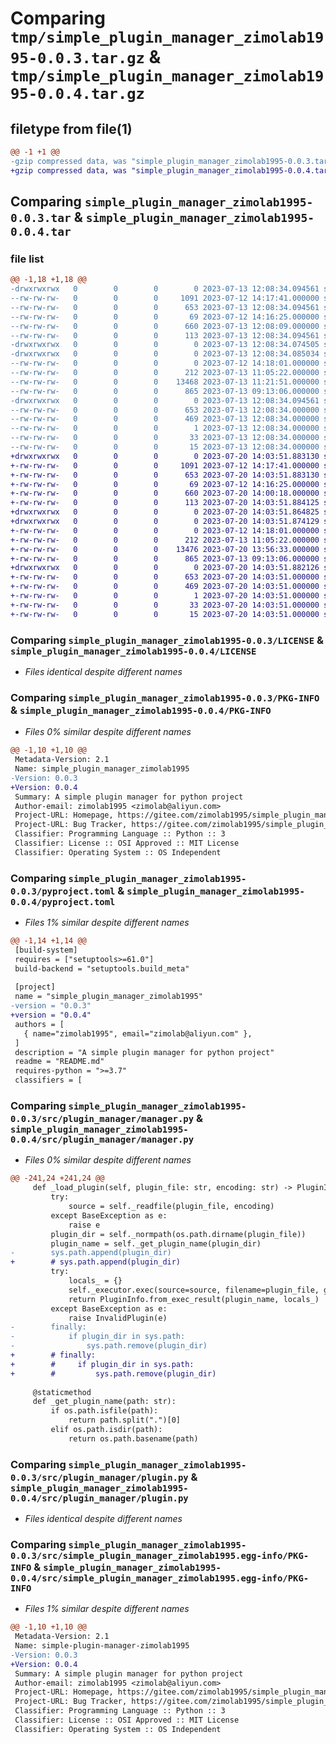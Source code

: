 # Comparing `tmp/simple_plugin_manager_zimolab1995-0.0.3.tar.gz` & `tmp/simple_plugin_manager_zimolab1995-0.0.4.tar.gz`

## filetype from file(1)

```diff
@@ -1 +1 @@
-gzip compressed data, was "simple_plugin_manager_zimolab1995-0.0.3.tar", last modified: Thu Jul 13 12:08:34 2023, max compression
+gzip compressed data, was "simple_plugin_manager_zimolab1995-0.0.4.tar", last modified: Thu Jul 20 14:03:51 2023, max compression
```

## Comparing `simple_plugin_manager_zimolab1995-0.0.3.tar` & `simple_plugin_manager_zimolab1995-0.0.4.tar`

### file list

```diff
@@ -1,18 +1,18 @@
-drwxrwxrwx   0        0        0        0 2023-07-13 12:08:34.094561 simple_plugin_manager_zimolab1995-0.0.3/
--rw-rw-rw-   0        0        0     1091 2023-07-12 14:17:41.000000 simple_plugin_manager_zimolab1995-0.0.3/LICENSE
--rw-rw-rw-   0        0        0      653 2023-07-13 12:08:34.094561 simple_plugin_manager_zimolab1995-0.0.3/PKG-INFO
--rw-rw-rw-   0        0        0       69 2023-07-12 14:16:25.000000 simple_plugin_manager_zimolab1995-0.0.3/README.md
--rw-rw-rw-   0        0        0      660 2023-07-13 12:08:09.000000 simple_plugin_manager_zimolab1995-0.0.3/pyproject.toml
--rw-rw-rw-   0        0        0      113 2023-07-13 12:08:34.094561 simple_plugin_manager_zimolab1995-0.0.3/setup.cfg
-drwxrwxrwx   0        0        0        0 2023-07-13 12:08:34.074505 simple_plugin_manager_zimolab1995-0.0.3/src/
-drwxrwxrwx   0        0        0        0 2023-07-13 12:08:34.085034 simple_plugin_manager_zimolab1995-0.0.3/src/plugin_manager/
--rw-rw-rw-   0        0        0        0 2023-07-12 14:18:01.000000 simple_plugin_manager_zimolab1995-0.0.3/src/plugin_manager/__init__.py
--rw-rw-rw-   0        0        0      212 2023-07-13 11:05:22.000000 simple_plugin_manager_zimolab1995-0.0.3/src/plugin_manager/exceptions.py
--rw-rw-rw-   0        0        0    13468 2023-07-13 11:21:51.000000 simple_plugin_manager_zimolab1995-0.0.3/src/plugin_manager/manager.py
--rw-rw-rw-   0        0        0      865 2023-07-13 09:13:06.000000 simple_plugin_manager_zimolab1995-0.0.3/src/plugin_manager/plugin.py
-drwxrwxrwx   0        0        0        0 2023-07-13 12:08:34.094561 simple_plugin_manager_zimolab1995-0.0.3/src/simple_plugin_manager_zimolab1995.egg-info/
--rw-rw-rw-   0        0        0      653 2023-07-13 12:08:34.000000 simple_plugin_manager_zimolab1995-0.0.3/src/simple_plugin_manager_zimolab1995.egg-info/PKG-INFO
--rw-rw-rw-   0        0        0      469 2023-07-13 12:08:34.000000 simple_plugin_manager_zimolab1995-0.0.3/src/simple_plugin_manager_zimolab1995.egg-info/SOURCES.txt
--rw-rw-rw-   0        0        0        1 2023-07-13 12:08:34.000000 simple_plugin_manager_zimolab1995-0.0.3/src/simple_plugin_manager_zimolab1995.egg-info/dependency_links.txt
--rw-rw-rw-   0        0        0       33 2023-07-13 12:08:34.000000 simple_plugin_manager_zimolab1995-0.0.3/src/simple_plugin_manager_zimolab1995.egg-info/requires.txt
--rw-rw-rw-   0        0        0       15 2023-07-13 12:08:34.000000 simple_plugin_manager_zimolab1995-0.0.3/src/simple_plugin_manager_zimolab1995.egg-info/top_level.txt
+drwxrwxrwx   0        0        0        0 2023-07-20 14:03:51.883130 simple_plugin_manager_zimolab1995-0.0.4/
+-rw-rw-rw-   0        0        0     1091 2023-07-12 14:17:41.000000 simple_plugin_manager_zimolab1995-0.0.4/LICENSE
+-rw-rw-rw-   0        0        0      653 2023-07-20 14:03:51.883130 simple_plugin_manager_zimolab1995-0.0.4/PKG-INFO
+-rw-rw-rw-   0        0        0       69 2023-07-12 14:16:25.000000 simple_plugin_manager_zimolab1995-0.0.4/README.md
+-rw-rw-rw-   0        0        0      660 2023-07-20 14:00:18.000000 simple_plugin_manager_zimolab1995-0.0.4/pyproject.toml
+-rw-rw-rw-   0        0        0      113 2023-07-20 14:03:51.884125 simple_plugin_manager_zimolab1995-0.0.4/setup.cfg
+drwxrwxrwx   0        0        0        0 2023-07-20 14:03:51.864825 simple_plugin_manager_zimolab1995-0.0.4/src/
+drwxrwxrwx   0        0        0        0 2023-07-20 14:03:51.874129 simple_plugin_manager_zimolab1995-0.0.4/src/plugin_manager/
+-rw-rw-rw-   0        0        0        0 2023-07-12 14:18:01.000000 simple_plugin_manager_zimolab1995-0.0.4/src/plugin_manager/__init__.py
+-rw-rw-rw-   0        0        0      212 2023-07-13 11:05:22.000000 simple_plugin_manager_zimolab1995-0.0.4/src/plugin_manager/exceptions.py
+-rw-rw-rw-   0        0        0    13476 2023-07-20 13:56:33.000000 simple_plugin_manager_zimolab1995-0.0.4/src/plugin_manager/manager.py
+-rw-rw-rw-   0        0        0      865 2023-07-13 09:13:06.000000 simple_plugin_manager_zimolab1995-0.0.4/src/plugin_manager/plugin.py
+drwxrwxrwx   0        0        0        0 2023-07-20 14:03:51.882126 simple_plugin_manager_zimolab1995-0.0.4/src/simple_plugin_manager_zimolab1995.egg-info/
+-rw-rw-rw-   0        0        0      653 2023-07-20 14:03:51.000000 simple_plugin_manager_zimolab1995-0.0.4/src/simple_plugin_manager_zimolab1995.egg-info/PKG-INFO
+-rw-rw-rw-   0        0        0      469 2023-07-20 14:03:51.000000 simple_plugin_manager_zimolab1995-0.0.4/src/simple_plugin_manager_zimolab1995.egg-info/SOURCES.txt
+-rw-rw-rw-   0        0        0        1 2023-07-20 14:03:51.000000 simple_plugin_manager_zimolab1995-0.0.4/src/simple_plugin_manager_zimolab1995.egg-info/dependency_links.txt
+-rw-rw-rw-   0        0        0       33 2023-07-20 14:03:51.000000 simple_plugin_manager_zimolab1995-0.0.4/src/simple_plugin_manager_zimolab1995.egg-info/requires.txt
+-rw-rw-rw-   0        0        0       15 2023-07-20 14:03:51.000000 simple_plugin_manager_zimolab1995-0.0.4/src/simple_plugin_manager_zimolab1995.egg-info/top_level.txt
```

### Comparing `simple_plugin_manager_zimolab1995-0.0.3/LICENSE` & `simple_plugin_manager_zimolab1995-0.0.4/LICENSE`

 * *Files identical despite different names*

### Comparing `simple_plugin_manager_zimolab1995-0.0.3/PKG-INFO` & `simple_plugin_manager_zimolab1995-0.0.4/PKG-INFO`

 * *Files 0% similar despite different names*

```diff
@@ -1,10 +1,10 @@
 Metadata-Version: 2.1
 Name: simple_plugin_manager_zimolab1995
-Version: 0.0.3
+Version: 0.0.4
 Summary: A simple plugin manager for python project
 Author-email: zimolab1995 <zimolab@aliyun.com>
 Project-URL: Homepage, https://gitee.com/zimolab1995/simple_plugin_manager
 Project-URL: Bug Tracker, https://gitee.com/zimolab1995/simple_plugin_manager/issues
 Classifier: Programming Language :: Python :: 3
 Classifier: License :: OSI Approved :: MIT License
 Classifier: Operating System :: OS Independent
```

### Comparing `simple_plugin_manager_zimolab1995-0.0.3/pyproject.toml` & `simple_plugin_manager_zimolab1995-0.0.4/pyproject.toml`

 * *Files 1% similar despite different names*

```diff
@@ -1,14 +1,14 @@
 [build-system]
 requires = ["setuptools>=61.0"]
 build-backend = "setuptools.build_meta"
 
 [project]
 name = "simple_plugin_manager_zimolab1995"
-version = "0.0.3"
+version = "0.0.4"
 authors = [
   { name="zimolab1995", email="zimolab@aliyun.com" },
 ]
 description = "A simple plugin manager for python project"
 readme = "README.md"
 requires-python = ">=3.7"
 classifiers = [
```

### Comparing `simple_plugin_manager_zimolab1995-0.0.3/src/plugin_manager/manager.py` & `simple_plugin_manager_zimolab1995-0.0.4/src/plugin_manager/manager.py`

 * *Files 0% similar despite different names*

```diff
@@ -241,24 +241,24 @@
     def _load_plugin(self, plugin_file: str, encoding: str) -> PluginInfo:
         try:
             source = self._readfile(plugin_file, encoding)
         except BaseException as e:
             raise e
         plugin_dir = self._normpath(os.path.dirname(plugin_file))
         plugin_name = self._get_plugin_name(plugin_dir)
-        sys.path.append(plugin_dir)
+        # sys.path.append(plugin_dir)
         try:
             locals_ = {}
             self._executor.exec(source=source, filename=plugin_file, globals_=self._exec_globals, locals_=locals_)
             return PluginInfo.from_exec_result(plugin_name, locals_)
         except BaseException as e:
             raise InvalidPlugin(e)
-        finally:
-            if plugin_dir in sys.path:
-                sys.path.remove(plugin_dir)
+        # finally:
+        #     if plugin_dir in sys.path:
+        #         sys.path.remove(plugin_dir)
 
     @staticmethod
     def _get_plugin_name(path: str):
         if os.path.isfile(path):
             return path.split(".")[0]
         elif os.path.isdir(path):
             return os.path.basename(path)
```

### Comparing `simple_plugin_manager_zimolab1995-0.0.3/src/plugin_manager/plugin.py` & `simple_plugin_manager_zimolab1995-0.0.4/src/plugin_manager/plugin.py`

 * *Files identical despite different names*

### Comparing `simple_plugin_manager_zimolab1995-0.0.3/src/simple_plugin_manager_zimolab1995.egg-info/PKG-INFO` & `simple_plugin_manager_zimolab1995-0.0.4/src/simple_plugin_manager_zimolab1995.egg-info/PKG-INFO`

 * *Files 1% similar despite different names*

```diff
@@ -1,10 +1,10 @@
 Metadata-Version: 2.1
 Name: simple-plugin-manager-zimolab1995
-Version: 0.0.3
+Version: 0.0.4
 Summary: A simple plugin manager for python project
 Author-email: zimolab1995 <zimolab@aliyun.com>
 Project-URL: Homepage, https://gitee.com/zimolab1995/simple_plugin_manager
 Project-URL: Bug Tracker, https://gitee.com/zimolab1995/simple_plugin_manager/issues
 Classifier: Programming Language :: Python :: 3
 Classifier: License :: OSI Approved :: MIT License
 Classifier: Operating System :: OS Independent
```

